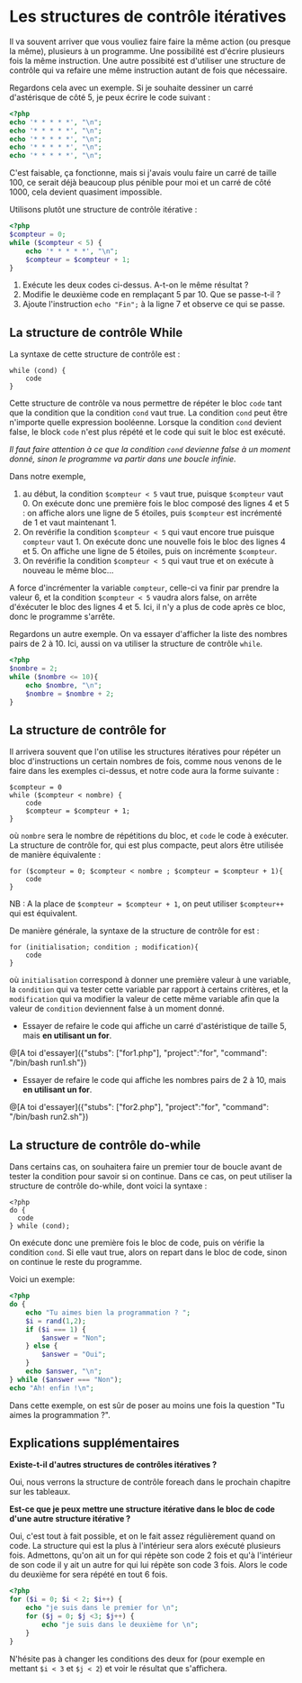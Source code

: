 # Les structures de contrôle itératives

Il va souvent arriver que vous vouliez faire faire la même action (ou presque la même), plusieurs à un programme. Une possibilité est d'écrire plusieurs
fois la même instruction. Une autre possibité est d'utiliser une structure de contrôle qui va refaire une même instruction autant de fois que nécessaire.

Regardons cela avec un exemple. Si je souhaite dessiner un carré d'astérisque de côté 5, je peux écrire le code suivant : 

``` php runnable
<?php
echo '* * * * *', "\n";
echo '* * * * *', "\n";
echo '* * * * *', "\n";
echo '* * * * *', "\n";
echo '* * * * *', "\n";
```

C'est faisable, ça fonctionne, mais si j'avais voulu faire un carré de taille 100, ce serait déjà beaucoup plus pénible pour moi et un carré de côté 1000,
cela devient quasiment impossible.

Utilisons plutôt une structure de contrôle itérative : 

``` php runnable
<?php
$compteur = 0;
while ($compteur < 5) {
    echo '* * * * *', "\n";
    $compteur = $compteur + 1;
}
```

1. Exécute les deux codes ci-dessus. A-t-on le même résultat ?
2. Modifie le deuxième code en remplaçant 5 par 10. Que se passe-t-il ?
3. Ajoute l'instruction `echo "Fin";` à la ligne 7 et observe ce qui se passe.

## La structure de contrôle While

La syntaxe de cette structure de contrôle est : 

```
while (cond) {
    code
}
```

Cette structure de contrôle va nous permettre de répéter le bloc `code` tant que la condition que la condition `cond` vaut true. La condition `cond` peut être n'importe quelle expression booléenne. Lorsque la condition `cond` devient false, le block `code` n'est plus répété et le code qui suit le bloc est exécuté.

*Il faut faire attention à ce que la condition `cond` devienne false à un moment donné, sinon le programme va partir dans une boucle infinie.*

Dans notre exemple, 
1. au début, la condition `$compteur < 5` vaut true, puisque `$compteur` vaut 0. On exécute donc une première fois le bloc composé des lignes 4 et 5 : on affiche alors une ligne de 5 étoiles, puis `$compteur` est incrémenté de 1 et vaut maintenant 1. 
2. On revérifie la condition `$compteur < 5` qui vaut encore true puisque `compteur` vaut 1. On exécute donc une nouvelle fois le bloc des lignes 4 et 5. 
On affiche une ligne de 5 étoiles, puis on incrémente `$compteur`.
3. On revérifie la condition `$compteur < 5` qui vaut true et on exécute à nouveau le même bloc...

A force d'incrémenter la variable `compteur`, celle-ci va finir par prendre la valeur 6, et la condition `$compteur < 5` vaudra alors false, on arrête d'éxécuter le bloc des lignes 4 et 5. Ici, il n'y a plus de code après ce bloc, donc le programme s'arrête.
 
Regardons un autre exemple. On va essayer d'afficher la liste des nombres pairs de 2 à 10. Ici, aussi on va utiliser la structure de contrôle `while`.

``` php runnable
<?php
$nombre = 2;
while ($nombre <= 10){
    echo $nombre, "\n";
    $nombre = $nombre + 2;
}
```

## La structure de contrôle for

Il arrivera souvent que l'on utilise les structures itératives pour répéter un bloc d'instructions un certain nombres de fois, comme nous venons de le 
faire dans les exemples ci-dessus, et notre code aura la forme suivante : 

```
$compteur = 0
while ($compteur < nombre) {
    code
    $compteur = $compteur + 1;
}
```

où `nombre` sera le nombre de répétitions du bloc, et `code` le code à exécuter. La structure de contrôle for, qui est plus compacte, peut alors être utilisée
de manière équivalente : 

```
for ($compteur = 0; $compteur < nombre ; $compteur = $compteur + 1){
    code
}
```

NB : A la place de `$compteur = $compteur + 1`, on peut utiliser `$compteur++` qui est équivalent.

De  manière générale, la syntaxe de la structure de contrôle for est : 

```
for (initialisation; condition ; modification){
    code
}
```

où `initialisation` correspond à donner une première valeur à une variable, la `condition` qui va tester cette variable par rapport à certains critères, et la 
`modification` qui va modifier la valeur de cette même variable afin que la valeur de `condition` deviennent false à un moment donné.

- Essayer de refaire le code qui affiche un carré d'astéristique de taille 5, mais **en utilisant un for**.

@[A toi d'essayer]({"stubs": ["for1.php"], "project":"for", "command": "/bin/bash run1.sh"})

- Essayer de refaire le code qui affiche les nombres pairs de 2 à 10, mais **en utilisant un for**.

@[A toi d'essayer]({"stubs": ["for2.php"], "project":"for", "command": "/bin/bash run2.sh"})

## La structure de contrôle do-while

Dans certains cas, on souhaitera faire un premier tour de boucle avant de tester la condition pour savoir si on continue. Dans ce cas, on peut utiliser la 
structure de contrôle do-while, dont voici la syntaxe :

```
<?php
do {
  code
} while (cond);
```

On exécute donc une première fois le bloc de code, puis on vérifie la condition `cond`. Si elle vaut true, alors on repart dans le bloc de code, sinon on continue le reste du programme.

Voici un exemple:

``` php runnable
<?php
do {
    echo "Tu aimes bien la programmation ? ";
    $i = rand(1,2);
    if ($i === 1) {
        $answer = "Non";
    } else {
        $answer = "Oui";
    }
    echo $answer, "\n";
} while ($answer === "Non");
echo "Ah! enfin !\n";
```
Dans cette exemple, on est sûr de poser au moins une fois la question "Tu aimes la programmation ?".


## Explications supplémentaires

**Existe-t-il d'autres structures de contrôles itératives ?**

Oui, nous verrons la structure de contrôle foreach dans le prochain chapitre sur les tableaux.

**Est-ce que je peux mettre une structure itérative dans le bloc de code d'une autre structure itérative ?**

Oui, c'est tout à fait possible, et on le fait assez régulièrement quand on code. La structure qui est la plus à l'intérieur sera alors exécuté plusieurs fois.
Admettons, qu'on ait un for qui répète son code 2 fois et qu'à l'intérieur de son code il y ait un autre for qui lui répète son code 3 fois. Alors le code du deuxième for sera répété en tout 6 fois.

``` php runnable
<?php
for ($i = 0; $i < 2; $i++) {
    echo "je suis dans le premier for \n";
    for ($j = 0; $j <3; $j++) {
        echo "je suis dans le deuxième for \n";
    }
}
```

N'hésite pas à changer les conditions des deux for (pour exemple en mettant `$i < 3` et `$j < 2`) et voir le résultat que s'affichera.

